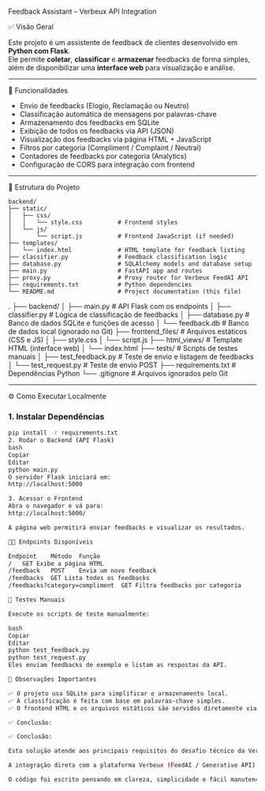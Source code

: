Feedback Assistant – Verbeux API Integration

✅ Visão Geral

Este projeto é um assistente de feedback de clientes desenvolvido em **Python com Flask**.  
Ele permite **coletar**, **classificar** e **armazenar** feedbacks de forma simples, além de disponibilizar uma **interface web** para visualização e análise.

---

🚀 Funcionalidades

- Envio de feedbacks (Elogio, Reclamação ou Neutro)  
- Classificação automática de mensagens por palavras-chave  
- Armazenamento dos feedbacks em SQLite  
- Exibição de todos os feedbacks via API (JSON)  
- Visualização dos feedbacks via página HTML + JavaScript  
- Filtros por categoria (Compliment / Complaint / Neutral)  
- Contadores de feedbacks por categoria (Analytics)  
- Configuração de CORS para integração com frontend  

---

📂 Estrutura do Projeto
```
backend/
├── static/
│   ├── css/
│   │   └── style.css          # Frontend styles
│   └── js/
│       └── script.js          # Frontend JavaScript (if needed)
├── templates/
│   └── index.html             # HTML template for feedback listing
├── classifier.py              # Feedback classification logic
├── database.py                # SQLAlchemy models and database setup
├── main.py                    # FastAPI app and routes
├── proxy.py                   # Proxy router for Verbeux FeedAI API
├── requirements.txt           # Python dependencies
└── README.md                  # Project documentation (this file)

```
.
├── backend/
│   ├── main.py              # API Flask com os endpoints
│   ├── classifier.py        # Lógica de classificação de feedbacks
│   ├── database.py          # Banco de dados SQLite e funções de acesso
│   └── feedback.db          # Banco de dados local (ignorado no Git)
├── frontend_files/          # Arquivos estáticos (CSS e JS)
│   ├── style.css
│   └── script.js
├── html_views/              # Template HTML (interface web)
│   └── index.html
├── tests/                   # Scripts de testes manuais
│   ├── test_feedback.py     # Teste de envio e listagem de feedbacks
│   └── test_request.py      # Teste de envio POST
├── requirements.txt         # Dependências Python
└── .gitignore               # Arquivos ignorados pelo Git

---

⚙️ Como Executar Localmente

### 1. Instalar Dependências

```bash
pip install -r requirements.txt
2. Rodar o Backend (API Flask)
bash
Copiar
Editar
python main.py
O servidor Flask iniciará em:
http://localhost:5000

3. Acessar o Frontend
Abra o navegador e vá para:
http://localhost:5000/

A página web permitirá enviar feedbacks e visualizar os resultados.

🧑‍💻 Endpoints Disponíveis

Endpoint	Método	Função
/	GET	Exibe a página HTML
/feedback	POST	Envia um novo feedback
/feedbacks	GET	Lista todos os feedbacks
/feedbacks?category=compliment	GET	Filtra feedbacks por categoria

🧪 Testes Manuais

Execute os scripts de teste manualmente:

bash
Copiar
Editar
python test_feedback.py
python test_request.py
Eles enviam feedbacks de exemplo e listam as respostas da API.

🔑 Observações Importantes

✅ O projeto usa SQLite para simplificar o armazenamento local.
✅ A classificação é feita com base em palavras-chave simples.
✅ O frontend HTML e os arquivos estáticos são servidos diretamente via Flask.

✅ Conclusão:

✅ Conclusão:

Esta solução atende aos principais requisitos do desafio técnico da Verbeux, incluindo a criação de uma API funcional, um sistema de classificação automática de feedbacks, armazenamento em banco de dados e uma interface web simples para interação e análise.

A integração direta com a plataforma Verbeux (FeedAI / Generative API) ainda não foi implementada, mas o projeto foi desenvolvido de forma modular, facilitando a inclusão dessa funcionalidade futuramente.

O código foi escrito pensando em clareza, simplicidade e fácil manutenção, cumprindo o objetivo de criar um assistente de feedback funcional.
